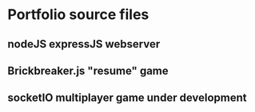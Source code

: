 # Portfolio source files

## nodeJS expressJS webserver

## Brickbreaker.js "resume" game

## socketIO multiplayer game under development